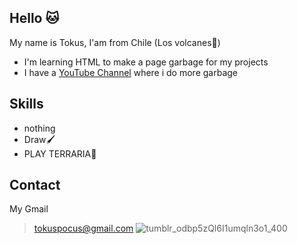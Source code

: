 ## Hello 🐱

My name is Tokus, I'am from Chile (Los volcanes🎣)

* I'm learning HTML to make a page garbage for my projects
* I have a [YouTube Channel](https://www.youtube.com/channel/UCCpJ2ir7usS9movbgN3t0fA) where i do more garbage

## Skills

* nothing
* Draw🖌
* PLAY TERRARIA🌳

## Contact

My Gmail
> tokuspocus@gmail.com
![tumblr_odbp5zQl6I1umqln3o1_400](https://user-images.githubusercontent.com/95270852/236334117-b7e6f2f7-0625-42d2-8c33-a0a160c70955.gif)
